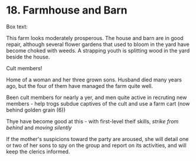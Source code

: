 # 18. Farmhouse and Barn

Box text:

This farm looks moderately prosperous. The house and barn are in good
repair, although several flower gardens that used to bloom
in the yard have become choked with weeds. A strapping youth is splitting
wood in the yard beside the house.


Cult members!

Home of a woman and her three grown sons.  Husband died many years ago,
but the four of them have managed the farm quite well.

Been cult members for nearly a yer, and men quite active in recruting new
members - help trogs subdue captives of the cult and use a farm cart
(now behind golden grain (6))

Thye have become good at this - with first-level theif skills,
_strike from behind_ and _moving silently_

If the mother's suspicions toward the party are aroused, she will detail
one or two of her sons to spy on the group and report on its activities,
and will keep the clerics informed.

